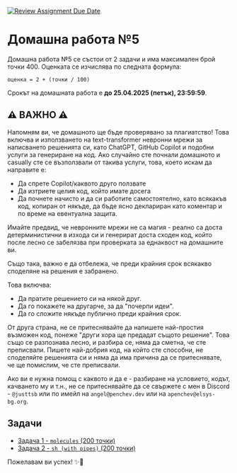 [![Review Assignment Due Date](https://classroom.github.com/assets/deadline-readme-button-22041afd0340ce965d47ae6ef1cefeee28c7c493a6346c4f15d667ab976d596c.svg)](https://classroom.github.com/a/0FeOz6qR)
# Домашна работа №5

Домашна работа №5 се състои от 2 задачи и има максимален брой точки 400. Оценката
се изчислява по следната формула:

```plaintext
оценка = 2 + (точки / 100)
```

Срокът на домашната работа е **до 25.04.2025 (петък), 23:59:59**.

## ⚠️ ВАЖНО ⚠️

Напомням ви, че домашното ще бъде проверявано за плагиатство! Това включва и използването
на text-transformer невронни мрежи за написването решенията си, като ChatGPT, GitHub
Copilot и подобни услуги за генериране на код. Ако случайно сте почнали домашното
и casually сте се възползвали от такива услуги, това, което искам да направите е:

- Да спрете Copilot/каквото друго ползвате
- Да изтриете целия код, който имате досега
- Да почнете начисто и да си работите самостоятелно, като всякакъв код, копиран
  от някъде, да бъде ясно деклариран като коментар и по време на евентуална защита.

Имайте предвид, че невронните мрежи не са магия - реално са доста детерминистични
в изхода си и генерират доста сходен код, който после лесно се забелязва при проверката
за еднаквост на домашните ви.

Също така, важно е да отбележа, че преди крайния срок всякакво споделяне на решения
е забранено.

Това включва:

- Да пратите решението си на някой друг.
- Да го покажете на другарче, за да "почерпи идеи".
- Да го сложите някъде публично преди крайния срок.

От друга страна, не се притеснявайте да напишете най-простия възможен код, понеже
"други хора ще предадат същото решение". Това също се разпознава лесно, и разбира
се, няма да сметна, че сте преписвали. Пишете най-добрия код, на който сте способни,
не споделяйте решенията си и няма да има причина да се притеснявате, че ще помислим,
че сте преписвали.

Ако ви е нужна помощ с каквото и да е - разбиране на условието, кодът, качването
му и т.н., не се притеснявайте да се свържете с мен в Discord - `@justtsb` или по
имейл на `angel@penchev.dev` или на `apenchev@elsys-bg.org`.

## Задачи

- [Задача 1 - `molecules` (200 точки)](./01-molecules/README.md)
- [Задача 2 - `sh (with pipes)` (200 точки)](./02-sh-with-pipes/README.md)

Пожелавам ви успех! ✨🥹
